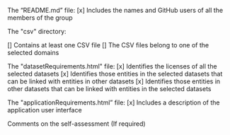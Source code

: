 The “README.md” file:
[x] Includes the names and GitHub users of all the members of the group

The "csv" directory:

[] Contains at least one CSV file
[] The CSV files belong to one of the selected domains

The "datasetRequirements.html" file:
[x] Identifies the licenses of all the selected datasets
[x] Identifies those entities in the selected datasets that can be linked with entities in other datasets
[x] Identifies those entities in other datasets that can be linked with entities in the selected datasets

The "applicationRequirements.html” file:
[x] Includes a description of the application user interface

Comments on the self-assessment
(If required)
